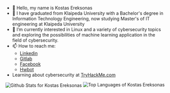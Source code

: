 - 👋 Hello, my name is Kostas Ereksonas
- 👀 I have graduated from Klaipeda University with a Bachelor's degree in Information Technology Engineering, now studying Master's of IT engineering at Klaipeda University 
- 🌱 I’m currently interested in Linux and a variety of cybersecurity topics and exploring the possibilities of machine learning application in the field of cybersecurity.
- 📫 How to reach me:
  - [Linkedin](https://www.linkedin.com/in/kostasereksonas/)
  - [Gitlab](https://gitlab.com/k.ereksonas/)
  - [Facebook](https://www.facebook.com/kostas.ereksonas/)
  - [Hwbot](https://hwbot.org/user/kerlit/)
- Learning about cybersecurity at [TryHackMe.com](https://tryhackme.com)

<div align="center">
  <img align="center" src="https://github-readme-stats.vercel.app/api?username=KostasEreksonas&include_all_commits=true&count_private=true&show_icons=true&line_height=30&title_color=CDB4DB&icon_color=CDB4DB&text_color=D3D3D3&bg_color=0A0A0A" alt="Github Stats for Kostas Ereksonas">
  <img src="https://github-readme-stats.vercel.app/api/top-langs/?username=KostasEreksonas&layout=compact&theme=dark&bg_color=0A0A0A" alt="Top Languages of Kostas Ereksonas"/>
</div>
